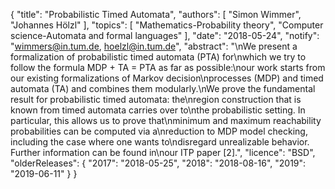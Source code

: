 {
    "title": "Probabilistic Timed Automata",
    "authors": [
        "Simon Wimmer",
        "Johannes Hölzl"
    ],
    "topics": [
        "Mathematics-Probability theory",
        "Computer science-Automata and formal languages"
    ],
    "date": "2018-05-24",
    "notify": "wimmers@in.tum.de, hoelzl@in.tum.de",
    "abstract": "\nWe present a formalization of probabilistic timed automata (PTA) for\nwhich we try to follow the formula MDP + TA = PTA as far as possible:\nour work starts from our existing formalizations of Markov decision\nprocesses (MDP) and timed automata (TA) and combines them modularly.\nWe prove the fundamental result for probabilistic timed automata: the\nregion construction that is known from timed automata carries over to\nthe probabilistic setting. In particular, this allows us to prove that\nminimum and maximum reachability probabilities can be computed via a\nreduction to MDP model checking, including the case where one wants to\ndisregard unrealizable behavior. Further information can be found in\nour ITP paper [2].",
    "licence": "BSD",
    "olderReleases": {
        "2017": "2018-05-25",
        "2018": "2018-08-16",
        "2019": "2019-06-11"
    }
}